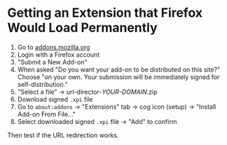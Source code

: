 # Getting an Extension that Firefox Would Load Permanently

1. Go to [addons.mozilla.org](https://addons.mozilla.org/en-US/developers/)
1. Login with a Firefox account
1. "Submit a New Add-on"
1. When asked "Do you want your add-on to be distributed on this site?"
   Choose "on your own. Your submission will be immediately signed for self-distribution."
1. "Select a file" -> url-director-_YOUR-DOMAIN_.zip
1. Download signed `.xpi` file
1. Go to `about:addons` -> "Extensions" tab -> cog icon (setup) -> "Install Add-on From File..."
1. Select downloaded signed `.xpi` file -> "Add" to confirm

Then test if the URL redirection works.
